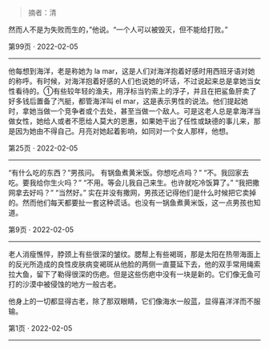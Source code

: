> 摘者：清


然而人不是为失败而生的，”他说。“一个人可以被毁灭，但不能给打败。”

第99页 · 2022-02-05

- - - -



他每想到海洋，老是称她为 la mar，这是人们对海洋抱着好感时用西班牙语对她的称呼。有时候，对海洋抱着好感的人们也说她的坏话，不过说起来总是拿她当女性看待的。①有些较年轻的渔夫，用浮标当钓索上的浮子，并且在把鲨鱼肝卖了好多钱后置备了汽艇，都管海洋叫 el mar，这是表示男性的说法。他们提起她时，拿她当做一个竞争者或个去处，甚至当做一个敌人。可是这老人总是拿海洋当做女性，她给人或者不愿给人莫大的恩惠，如果她干出了任性或缺德的事儿来，那是因为她由不得自己。月亮对她起着影响，如同对一个女人那样，他想。

第25页 · 2022-02-05

- - - -



“有什么吃的东西？”男孩问。
有锅鱼煮黄米饭。你想吃点吗？”
“不。我回家去吃。要我给你生火吗？”
“不用。等会儿我自己来生。也许就吃冷饭算了。”
“我把撒网拿去好吗？”
“当然好。”
实在并没有撒网，男孩还记得他们是什么时候把它卖掉的。然而他们每天都要扯一套这种谎话。也没有一锅鱼煮黄米饭，这一点男孩也知道。

第9页 · 2022-02-05

- - - -



老人消瘦憔悴，脖颈上有些很深的皱纹。腮帮上有些褐斑，那是太阳在热带海面上的反光所造成的良性皮肤病变褐斑从他脸的两侧一直蔓延下去，他的双手常用绳索拉大鱼，留下了勒得很深的伤疤。但是这些伤疤中没有一块是新的。它们像无鱼可打的沙漠中被侵蚀的地方一般古老。

他身上的一切都显得古老，除了那双眼睛，它们像海水一般蓝，显得喜洋洋而不服输。

第1页 · 2022-02-05

- - - -


